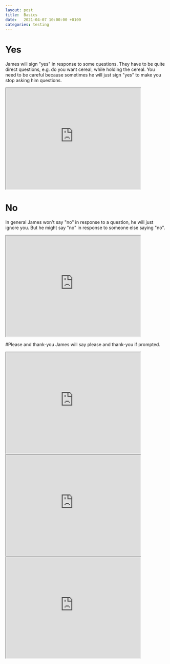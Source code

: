 ```yaml
---
layout: post
title:  Basics
date:   2021-04-07 10:00:00 +0100
categories: testing
---
```



# Yes
James will sign "yes" in response to some questions. They have to be quite direct questions, e.g. do you want cereal, while holding the cereal. You need to be careful because sometimes he will just sign "yes" to make you stop asking him questions. 
<iframe width="420" height="315"
src="https://www.youtube.com/embed/cYbW2RpE3bs">
</iframe>

# No
In general James won't say "no" in response to a question, he will just ignore you. But he might say "no" in response to someone else saying "no".
<iframe width="420" height="315"
src="https://www.youtube.com/embed/KwwxEES0WJA">
</iframe>


#Please and thank-you
James will say please and thank-you if prompted. 



<iframe width="420" height="315"
src="https://www.youtube.com/embed/IBlrtXvUImw">
</iframe>

<iframe width="420" height="315"
src="https://www.youtube.com/embed/CCovDfbbnzg">
</iframe>

<iframe width="420" height="315"
src="https://www.youtube.com/embed/_Qo77Z8Fjrw">
</iframe>

